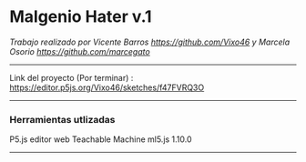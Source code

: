 # Malgenio Hater v.1

*Trabajo realizado por Vicente Barros <https://github.com/Vixo46> y Marcela Osorio <https://github.com/marcegato>*

-----------------------

Link del proyecto (Por terminar) : https://editor.p5js.org/Vixo46/sketches/f47FVRQ3O

-----------------------

### Herramientas utlizadas

P5.js editor web
Teachable Machine
ml5.js 1.10.0

-----------------------



